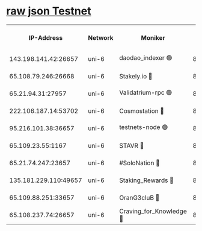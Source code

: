 [raw json Testnet](https://rpc-check.junot.stavr.tech/junot/rpc-junot-result.json)
=


<table><tr><th>IP-Address</th><th>Network</th><th>Moniker</th><th>Latest Block Height</th><th>Earliest Block Height</th><th>Catching Up</th><th>Tx Index</th><th>Voting Power</th><th>Scan Time</th></tr><tr><td>143.198.141.42:26657</td><td>uni-6</td><td>daodao_indexer 🟢</td><td>8696715</td><td>1</td><td>False</td><td>off</td><td>0</td><td>2024-03-09T00:35:13.774703885UTC</td></tr><tr><td>65.108.79.246:26668</td><td>uni-6</td><td>Stakely.io 🔴</td><td>8696711</td><td>1570872</td><td>False</td><td>on</td><td>11</td><td>2024-03-09T00:35:03.451029586UTC</td></tr><tr><td>65.21.94.31:27957</td><td>uni-6</td><td>Validatrium-rpc 🟢</td><td>8696710</td><td>2943363</td><td>False</td><td>on</td><td>0</td><td>2024-03-09T00:34:59.034190867UTC</td></tr><tr><td>222.106.187.14:53702</td><td>uni-6</td><td>Cosmostation 🔴</td><td>8696709</td><td>7473037</td><td>False</td><td>on</td><td>109003</td><td>2024-03-09T00:34:56.676129475UTC</td></tr><tr><td>95.216.101.38:36657</td><td>uni-6</td><td>testnets-node 🟢</td><td>8696712</td><td>8116304</td><td>False</td><td>on</td><td>0</td><td>2024-03-09T00:35:05.816021525UTC</td></tr><tr><td>65.109.23.55:1167</td><td>uni-6</td><td>STAVR 🔴</td><td>8696714</td><td>8207211</td><td>False</td><td>off</td><td>6056</td><td>2024-03-09T00:35:10.202839603UTC</td></tr><tr><td>65.21.74.247:23657</td><td>uni-6</td><td>#SoloNation 🔴</td><td>8696715</td><td>8237483</td><td>False</td><td>on</td><td>112</td><td>2024-03-09T00:35:12.896757814UTC</td></tr><tr><td>135.181.229.110:49657</td><td>uni-6</td><td>Staking_Rewards 🔴</td><td>8696717</td><td>8388763</td><td>False</td><td>on</td><td>1008</td><td>2024-03-09T00:35:18.472038128UTC</td></tr><tr><td>65.109.88.251:33657</td><td>uni-6</td><td>OranG3cluB 🔴</td><td>8696717</td><td>8418953</td><td>False</td><td>on</td><td>11</td><td>2024-03-09T00:35:18.154334023UTC</td></tr><tr><td>65.108.237.74:26657</td><td>uni-6</td><td>Craving_for_Knowledge 🔴</td><td>8696714</td><td>8509474</td><td>False</td><td>on</td><td>9004</td><td>2024-03-09T00:35:10.549720912UTC</td></tr></table>
